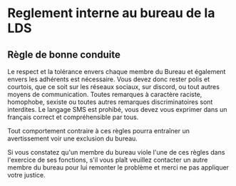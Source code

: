 # Reglement interne au bureau de la LDS

## Règle de bonne conduite

Le respect et la tolérance envers chaque membre du Bureau et également envers les adhérents est nécessaire. Vous devez donc rester polis et courtois, que ce soit sur les réseaux sociaux, sur discord, ou tout autres moyens de communication. Toutes remarques à caractère raciste, homophobe, sexiste ou toutes autres remarques discriminatoires sont interdites. Le langage SMS est prohibé, vous devez vous exprimer dans un français correct et compréhensible par tous.

Tout comportement contraire à ces règles pourra entraîner un avertissement voir une exclusion du bureau.

Si vous constatez qu'un membre du bureau viole l'une de ces règles dans l'exercice de ses fonctions, s'il vous plaît veuillez contacter un autre membre du bureau pour lui remonter le problème et merci ne pas appliquer votre justice.
